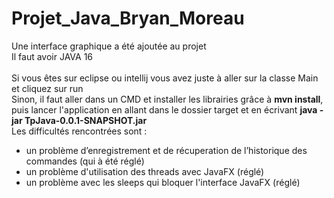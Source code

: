 # Projet_Java_Bryan_Moreau
Une interface graphique a été ajoutée au projet</br>
Il faut avoir JAVA 16</br></br>
Si vous êtes sur eclipse ou intellij vous avez juste à aller sur la classe Main et cliquez sur run</br>
Sinon, il faut aller dans un CMD et installer les librairies grâce à <b>mvn install</b>, puis lancer l'application en allant dans le dossier target et en écrivant <b>java -jar TpJava-0.0.1-SNAPSHOT.jar</b></br>
Les difficultés rencontrées sont :</br>
- un problème d’enregistrement et de récuperation de l’historique des commandes (qui à été réglé)</br>
- un problème d'utilisation des threads avec JavaFX (réglé)</br>
- un problème avec les sleeps qui bloquer l'interface JavaFX (réglé) </br>